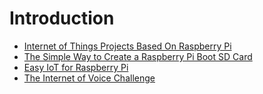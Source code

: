 Introduction
==

- [Internet of Things Projects Based On Raspberry Pi](http://internetofthingswiki.com/internet-of-things-projects-based-on-raspberry-pi/903/)
- [The Simple Way to Create a Raspberry Pi Boot SD Card](http://arduinotronics.blogspot.mx/2016/04/the-simple-way-to-create-raspberry-pi.html)
- [Easy IoT for Raspberry Pi](http://www.cayenne-mydevices.com/?_ga=1.176052778.941638028.1466741629)
- [The Internet of Voice Challenge](https://www.hackster.io/challenges/alexa-raspberry-pi?utm_source=Hackster.io+newsletter&utm_campaign=d899e5ebcd-2016_6_3_General_Newsletter_with_A_B_tes6_2_2016&utm_medium=email&utm_term=0_6ff81e3e5b-d899e5ebcd-134468797)
